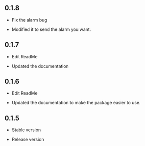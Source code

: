## 0.1.8
* Fix the alarm bug

- Modified it to send the alarm you want.

## 0.1.7
* Edit ReadMe

- Updated the documentation

## 0.1.6
* Edit ReadMe

- Updated the documentation to make the package easier to use.

## 0.1.5
* Stable version

- Release version
